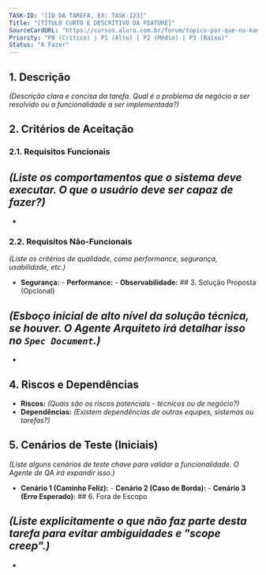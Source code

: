 ```yaml
---
TASK-ID: "[ID DA TAREFA, EX: TASK-123]"
Title: "[TÍTULO CURTO E DESCRITIVO DA FEATURE]"
SourceCardURL: "https://cursos.alura.com.br/forum/topico-por-que-no-kanban-nao-e-aconselhavel-andar-com-card-para-atras-162342"
Priority: "P0 (Crítico) | P1 (Alto) | P2 (Médio) | P3 (Baixo)"
Status: "A Fazer"
---
```


## 1. Descrição

*(Descrição clara e concisa da tarefa. Qual é o problema de negócio a ser resolvido ou a funcionalidade a ser implementada?)*

## 2. Critérios de Aceitação

### 2.1. Requisitos Funcionais
*(Liste os comportamentos que o sistema deve executar. O que o usuário deve ser capaz de fazer?)*
- 
- 

### 2.2. Requisitos Não-Funcionais
*(Liste os critérios de qualidade, como performance, segurança, usabilidade, etc.)*
- **Segurança:** - **Performance:** - **Observabilidade:** ## 3. Solução Proposta (Opcional)

*(Esboço inicial de alto nível da solução técnica, se houver. O Agente Arquiteto irá detalhar isso no `Spec Document`.)*
- 
- 

## 4. Riscos e Dependências

- **Riscos:** *(Quais são os riscos potenciais - técnicos ou de negócio?)*
- **Dependências:** *(Existem dependências de outras equipes, sistemas ou tarefas?)*

## 5. Cenários de Teste (Iniciais)

*(Liste alguns cenários de teste chave para validar a funcionalidade. O Agente de QA irá expandir isso.)*
- **Cenário 1 (Caminho Feliz):** - **Cenário 2 (Caso de Borda):** - **Cenário 3 (Erro Esperado):** ## 6. Fora de Escopo

*(Liste explicitamente o que **não** faz parte desta tarefa para evitar ambiguidades e "scope creep".)*
- 
-
